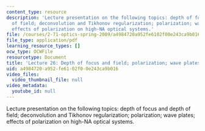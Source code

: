 ```yaml
---
content_type: resource
description: 'Lecture presentation on the following topics: depth of focus and depth
  of field; deconvolution and Tikhonov regularization; polarization; wave plates;
  effects of polarization on high-NA optical systems.'
file: /courses/2-71-optics-spring-2009/a4984720a952fe6102f00e243ca9b016_MIT2_71S09_lec26.pdf
file_type: application/pdf
learning_resource_types: []
ocw_type: OCWFile
resourcetype: Document
title: 'Lecture 26: Depth of focus and field; polarization; wave plates'
uid: a4984720-a952-fe61-02f0-0e243ca9b016
video_files:
  video_thumbnail_file: null
video_metadata:
  youtube_id: null
---
```

Lecture presentation on the following topics: depth of focus and depth of field; deconvolution and Tikhonov regularization; polarization; wave plates; effects of polarization on high-NA optical systems.

